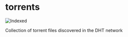 torrents 
========
![Indexed](https://img.shields.io/badge/indexed-175037-blue)

Collection of torrent files discovered in the DHT network
